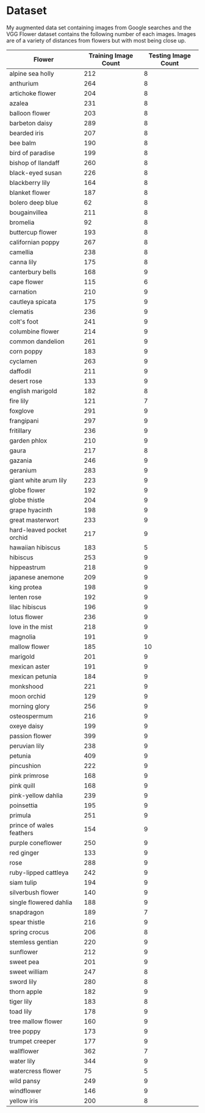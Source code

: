 # Dataset
My augmented data set containing images from Google searches and the VGG Flower dataset contains the following number of each images. Images are of a variety of distances from flowers but with most being close up.

| Flower                    | Training Image Count | Testing Image Count | 
|---------------------------|----------------|---------------| 
| alpine sea holly          | 212            | 8             | 
| anthurium                 | 264            | 8             | 
| artichoke flower          | 204            | 8             | 
| azalea                    | 231            | 8             | 
| balloon flower            | 203            | 8             | 
| barbeton daisy            | 289            | 8             | 
| bearded iris              | 207            | 8             | 
| bee balm                  | 190            | 8             | 
| bird of paradise          | 199            | 8             | 
| bishop of llandaff        | 260            | 8             | 
| black-eyed susan          | 226            | 8             | 
| blackberry lily           | 164            | 8             | 
| blanket flower            | 187            | 8             | 
| bolero deep blue          | 62             | 8             | 
| bougainvillea             | 211            | 8             | 
| bromelia                  | 92             | 8             | 
| buttercup flower          | 193            | 8             | 
| californian poppy         | 267            | 8             | 
| camellia                  | 238            | 8             | 
| canna lily                | 175            | 8             | 
| canterbury bells          | 168            | 9             | 
| cape flower               | 115            | 6             | 
| carnation                 | 210            | 9             | 
| cautleya spicata          | 175            | 9             | 
| clematis                  | 236            | 9             | 
| colt's foot               | 241            | 9             | 
| columbine flower          | 214            | 9             | 
| common dandelion          | 261            | 9             | 
| corn poppy                | 183            | 9             | 
| cyclamen                  | 263            | 9             | 
| daffodil                  | 211            | 9             | 
| desert rose               | 133            | 9             | 
| english marigold          | 182            | 8             | 
| fire lily                 | 121            | 7             | 
| foxglove                  | 291            | 9             | 
| frangipani                | 297            | 9             | 
| fritillary                | 236            | 9             | 
| garden phlox              | 210            | 9             | 
| gaura                     | 217            | 8             | 
| gazania                   | 246            | 9             | 
| geranium                  | 283            | 9             | 
| giant white arum lily     | 223            | 9             | 
| globe flower              | 192            | 9             | 
| globe thistle             | 204            | 9             | 
| grape hyacinth            | 198            | 9             | 
| great masterwort          | 233            | 9             | 
| hard-leaved pocket orchid | 217            | 9             | 
| hawaiian hibiscus         | 183            | 5             | 
| hibiscus                  | 253            | 9             | 
| hippeastrum               | 218            | 9             | 
| japanese anemone          | 209            | 9             | 
| king protea               | 198            | 9             | 
| lenten rose               | 192            | 9             | 
| lilac hibiscus            | 196            | 9             | 
| lotus flower              | 236            | 9             | 
| love in the mist          | 218            | 9             | 
| magnolia                  | 191            | 9             | 
| mallow flower             | 185            | 10            | 
| marigold                  | 201            | 9             | 
| mexican aster             | 191            | 9             | 
| mexican petunia           | 184            | 9             | 
| monkshood                 | 221            | 9             | 
| moon orchid               | 129            | 9             | 
| morning glory             | 256            | 9             | 
| osteospermum              | 216            | 9             | 
| oxeye daisy               | 199            | 9             | 
| passion flower            | 399            | 9             | 
| peruvian lily             | 238            | 9             | 
| petunia                   | 409            | 9             | 
| pincushion                | 222            | 9             | 
| pink primrose             | 168            | 9             | 
| pink quill                | 168            | 9             | 
| pink-yellow dahlia        | 239            | 9             | 
| poinsettia                | 195            | 9             | 
| primula                   | 251            | 9             | 
| prince of wales feathers  | 154            | 9             | 
| purple coneflower         | 250            | 9             | 
| red ginger                | 133            | 9             | 
| rose                      | 288            | 9             | 
| ruby-lipped cattleya      | 242            | 9             | 
| siam tulip                | 194            | 9             | 
| silverbush flower         | 140            | 9             | 
| single flowered dahlia    | 188            | 9             | 
| snapdragon                | 189            | 7             | 
| spear thistle             | 216            | 9             | 
| spring crocus             | 206            | 8             | 
| stemless gentian          | 220            | 9             | 
| sunflower                 | 212            | 9             | 
| sweet pea                 | 201            | 9             | 
| sweet william             | 247            | 8             | 
| sword lily                | 280            | 8             | 
| thorn apple               | 182            | 9             | 
| tiger lily                | 183            | 8             | 
| toad lily                 | 178            | 9             | 
| tree mallow flower        | 160            | 9             | 
| tree poppy                | 173            | 9             | 
| trumpet creeper           | 177            | 9             | 
| wallflower                | 362            | 7             | 
| water lily                | 344            | 9             | 
| watercress flower         | 75             | 5             | 
| wild pansy                | 249            | 9             | 
| windflower                | 146            | 9             | 
| yellow iris               | 200            | 8             | 
